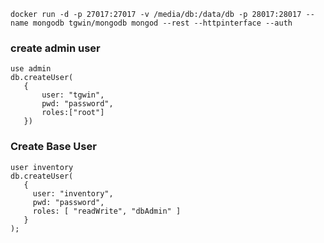```
docker run -d -p 27017:27017 -v /media/db:/data/db -p 28017:28017 --name mongodb tgwin/mongodb mongod --rest --httpinterface --auth
```
### create admin user
```
use admin
db.createUser(
   {
       user: "tgwin", 
       pwd: "password", 
       roles:["root"]
   })

```
### Create Base User
```
user inventory
db.createUser(
   {
     user: "inventory",
     pwd: "password",
     roles: [ "readWrite", "dbAdmin" ]
   }
);
```